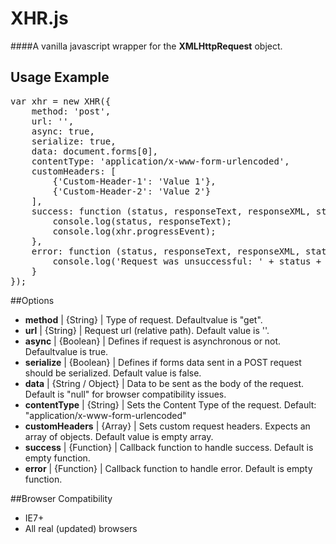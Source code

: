 XHR.js
===

####A vanilla javascript wrapper for the **XMLHttpRequest** object.

## Usage Example
<pre>
var xhr = new XHR({
    method: 'post',
    url: '<example-url>',
    async: true,
    serialize: true,
    data: document.forms[0],
    contentType: 'application/x-www-form-urlencoded',
    customHeaders: [
        {'Custom-Header-1': 'Value 1'},
        {'Custom-Header-2': 'Value 2'}
    ],
    success: function (status, responseText, responseXML, statusText) {
        console.log(status, responseText);
    	console.log(xhr.progressEvent);
    },
    error: function (status, responseText, responseXML, statusText) {
        console.log('Request was unsuccessful: ' + status + ', ' + statusText);
    }
});	
</pre>


##Options
- **method** | {String} | Type of request. Defaultvalue is "get".
- **url** | {String} | Request url (relative path). Default value is ''.
- **async** | {Boolean} | Defines if request is asynchronous or not. Defaultvalue is true.
- **serialize** | {Boolean} | Defines if forms data sent in a POST request should be serialized. Default value is false.
- **data** | {String / Object} | Data to be sent as the body of the request. Default is "null" for browser compatibility issues.
- **contentType** | {String} | Sets the Content Type of the request. Default: "application/x-www-form-urlencoded"
- **customHeaders** | {Array} | Sets custom request headers. Expects an array of objects. Default value is empty array.
- **success** | {Function} | Callback function to handle success. Default is empty function.
- **error** | {Function} | Callback function to handle error. Default is empty function.


##Browser Compatibility
- IE7+
- All real (updated) browsers